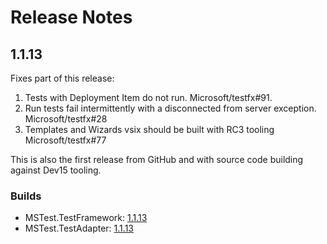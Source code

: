 # Release Notes

## 1.1.13
Fixes part of this release:
1. Tests with Deployment Item do not run. Microsoft/testfx#91.
2. Run tests fail intermittently with a disconnected from server exception. Microsoft/testfx#28
3. Templates and Wizards vsix should be built with RC3 tooling Microsoft/testfx#77

This is also the first release from GitHub and with source code building against Dev15 tooling.

### Builds

* MSTest.TestFramework: [1.1.13](https://www.nuget.org/packages/MSTest.TestFramework/1.1.13)
* MSTest.TestAdapter: [1.1.13](https://www.nuget.org/packages/MSTest.TestAdapter/1.1.13)